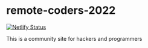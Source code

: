 # remote-coders-2022

[![Netlify Status](https://api.netlify.com/api/v1/badges/2868a616-66d7-4d15-aa39-da685e2175c9/deploy-status)](https://app.netlify.com/sites/remote-coders-2022/deploys)

This is a community site for hackers and programmers

